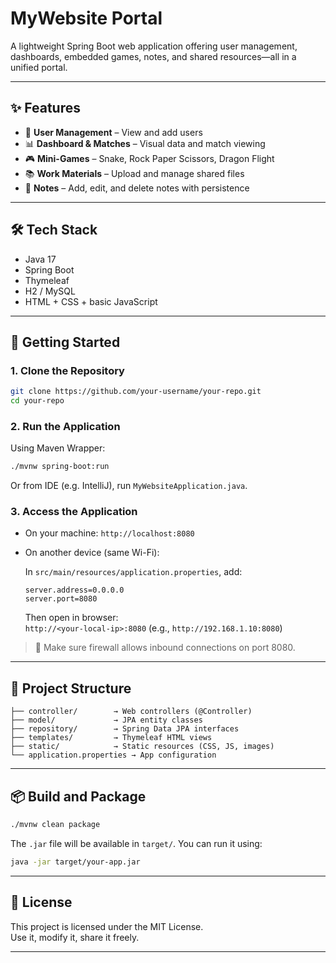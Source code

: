 # MyWebsite Portal

A lightweight Spring Boot web application offering user management, dashboards, embedded games, notes, and shared resources—all in a unified portal.

---

## ✨ Features

- 👤 **User Management** – View and add users  
- 📊 **Dashboard & Matches** – Visual data and match viewing  
- 🎮 **Mini-Games** – Snake, Rock Paper Scissors, Dragon Flight  
- 📚 **Work Materials** – Upload and manage shared files  
- 📝 **Notes** – Add, edit, and delete notes with persistence  

---

## 🛠️ Tech Stack

- Java 17  
- Spring Boot  
- Thymeleaf  
- H2 / MySQL  
- HTML + CSS + basic JavaScript  

---

## 🚀 Getting Started

### 1. Clone the Repository

```bash
git clone https://github.com/your-username/your-repo.git
cd your-repo
```

### 2. Run the Application

Using Maven Wrapper:
```bash
./mvnw spring-boot:run
```

Or from IDE (e.g. IntelliJ), run `MyWebsiteApplication.java`.

### 3. Access the Application

- On your machine: `http://localhost:8080`  
- On another device (same Wi-Fi):  

  In `src/main/resources/application.properties`, add:

  ```properties
  server.address=0.0.0.0
  server.port=8080
  ```

  Then open in browser:  
  `http://<your-local-ip>:8080` (e.g., `http://192.168.1.10:8080`)

> 🔐 Make sure firewall allows inbound connections on port 8080.

---

## 📁 Project Structure

```
├── controller/        → Web controllers (@Controller)
├── model/             → JPA entity classes
├── repository/        → Spring Data JPA interfaces
├── templates/         → Thymeleaf HTML views
├── static/            → Static resources (CSS, JS, images)
└── application.properties → App configuration
```

---

## 📦 Build and Package

```bash
./mvnw clean package
```

The `.jar` file will be available in `target/`. You can run it using:

```bash
java -jar target/your-app.jar
```

---

## 📜 License

This project is licensed under the MIT License.  
Use it, modify it, share it freely.

---
